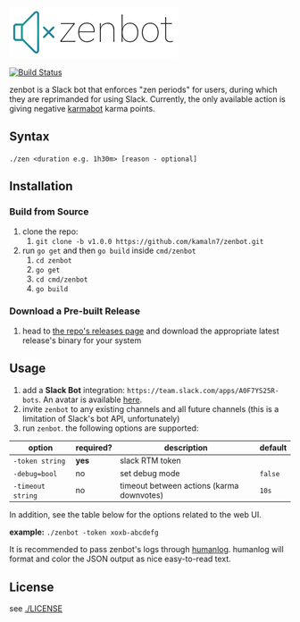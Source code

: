 ![zenbot logo](/logo.png)  

[![Build Status](https://semaphoreci.com/api/v1/kamaln7/zenbot/branches/master/badge.svg)](https://semaphoreci.com/kamaln7/zenbot)

zenbot is a Slack bot that enforces "zen periods" for users, during which they are reprimanded for using Slack. Currently, the only available action is giving negative [karmabot](https://github.com/kamaln7/karmabot) karma points.

## Syntax

`./zen <duration e.g. 1h30m> [reason - optional]`

## Installation

### Build from Source

1. clone the repo:
    1. `git clone -b v1.0.0 https://github.com/kamaln7/zenbot.git`
2. run `go get` and then `go build` inside `cmd/zenbot`
    1. `cd zenbot`
    2. `go get`
    3. `cd cmd/zenbot`
    4. `go build`

### Download a Pre-built Release

1. head to [the repo's releases page](https://github.com/kamaln7/zenbot/releases) and download the appropriate latest release's binary for your system

## Usage

1. add a **Slack Bot** integration: `https://team.slack.com/apps/A0F7YS25R-bots`. An avatar is available [here](/avatar.png).
2. invite `zenbot` to any existing channels and all future channels (this is a limitation of Slack's bot API, unfortunately)
3. run `zenbot`. the following options are supported:

| option            | required? | description                              | default |
| ----------------- | --------- | ---------------------------------------- | ------- |
| `-token string`   | **yes**   | slack RTM token                          |         |
| `-debug=bool`     | no        | set debug mode                           | `false` |
| `-timeout string` | no        | timeout between actions (karma downvotes) | `10s`   |

In addition, see the table below for the options related to the web UI.

**example:** `./zenbot -token xoxb-abcdefg`

It is recommended to pass zenbot's logs through [humanlog](https://github.com/aybabtme/humanlog). humanlog will format and color the JSON output as nice easy-to-read text.

## License

see [./LICENSE](/LICENSE)
